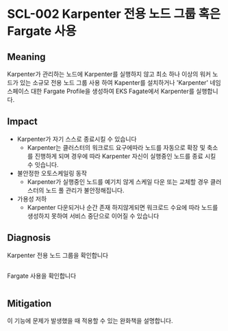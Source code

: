 # SCL-002 Karpenter 전용 노드 그룹 혹은 Fargate 사용

## Meaning
Karpenter가 관리하는 노드에 Karpenter를 실행하지 않고 최소 하나 이상의 워커 노드가 있는 소규모 전용 노드 그룹 사용 하여 Kapenter를 설치하거나 'Karpenter' 네임스페이스 대한 Fargate Profile을 생성하여 EKS Fagate에서 Karpenter를 실행합니다.

## Impact
- Karpenter가 자기 스스로 종료시킬 수 있습니다
    - Karpenter는 클러스터의 워크로드 요구에따라 노드를 자동으로 확장 및 축소를 진행하게 되며 경우에 따라 Karpenter 자신이 실행중인 노드를 종료 시킬 수 잇습니다.
- 불안정한 오토스케일링 동작
    - Karpenter가 실행중인 노드를 예기치 않게 스케일 다운 또는 교체할 경우 클러스터의 노드 풀 관리가 불안정해집니다.
- 가용성 저하
    - Karpenter 다운되거나 순간 존재 하지않게되면 워크로드 수요에 따라 노드를 생성하지 못하여 서비스 중단으로 이어질 수 있습니다

## Diagnosis
Karpenter 전용 노드 그룹을 확인합니다
```bash

```

Fargate 사용을 확인합니다

```bash

```

## Mitigation
이 기능에 문제가 발생했을 때 적용할 수 있는 완화책을 설명합니다.
